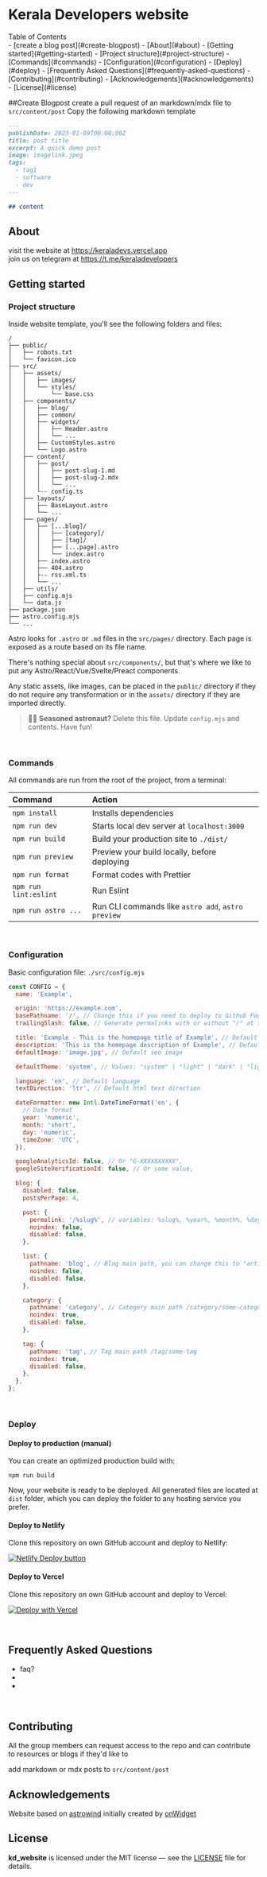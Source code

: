 # Kerala Developers website
<summary>Table of Contents</summary>
- [create a blog post](#create-blogpost)
- [About](#about)
- [Getting started](#getting-started)
  - [Project structure](#project-structure)
  - [Commands](#commands)
  - [Configuration](#configuration)
  - [Deploy](#deploy)
- [Frequently Asked Questions](#frequently-asked-questions)
- [Contributing](#contributing)
- [Acknowledgements](#acknowledgements)
- [License](#license)

</details>

##Create Blogpost
create a pull request of an markdown/mdx file to
`src/content/post`
Copy the following markdown template

```md
---
publishDate: 2023-01-09T00:00:00Z
title: post title
excerpt: A quick demo post
image: imagelink.jpeg
tags:
  - tag1
  - software
  - dev
---

## content 
```
## About

visit the website at https://keraladevs.vercel.app
<br>
join us on telegram at https://t.me/keraladevelopers

## Getting started

### Project structure

Inside website template, you'll see the following folders and files:

```
/
├── public/
│   ├── robots.txt
│   └── favicon.ico
├── src/
│   ├── assets/
│   │   ├── images/
│   │   └── styles/
│   │       └── base.css
│   ├── components/
│   │   ├── blog/
│   │   ├── common/
│   │   ├── widgets/
│   │   │   ├── Header.astro
│   │   │   └── ...
│   │   ├── CustomStyles.astro
│   │   └── Logo.astro
│   ├── content/
│   │   ├── post/
│   │   │   ├── post-slug-1.md
│   │   │   ├── post-slug-2.mdx
│   │   │   └── ...
│   │   └-- config.ts
│   ├── layouts/
│   │   ├── BaseLayout.astro
│   │   └── ...
│   ├── pages/
│   │   ├── [...blog]/
│   │   │   ├── [category]/
│   │   │   ├── [tag]/
│   │   │   ├── [...page].astro
│   │   │   └── index.astro
│   │   ├── index.astro
│   │   ├── 404.astro
│   │   ├-- rss.xml.ts
│   │   └── ...
│   ├── utils/
│   ├── config.mjs
│   └── data.js
├── package.json
├── astro.config.mjs
└── ...
```

Astro looks for `.astro` or `.md` files in the `src/pages/` directory. Each page is exposed as a route based on its file name.

There's nothing special about `src/components/`, but that's where we like to put any Astro/React/Vue/Svelte/Preact components.

Any static assets, like images, can be placed in the `public/` directory if they do not require any transformation or in the `assets/` directory if they are imported directly.

> 🧑‍🚀 **Seasoned astronaut?** Delete this file. Update `config.mjs` and contents. Have fun!

<br>

### Commands

All commands are run from the root of the project, from a terminal:

| Command               | Action                                             |
| :-------------------- | :------------------------------------------------- |
| `npm install`         | Installs dependencies                              |
| `npm run dev`         | Starts local dev server at `localhost:3000`        |
| `npm run build`       | Build your production site to `./dist/`            |
| `npm run preview`     | Preview your build locally, before deploying       |
| `npm run format`      | Format codes with Prettier                         |
| `npm run lint:eslint` | Run Eslint                                         |
| `npm run astro ...`   | Run CLI commands like `astro add`, `astro preview` |

<br>

### Configuration

Basic configuration file: `./src/config.mjs`

```javascript
const CONFIG = {
  name: 'Example',

  origin: 'https://example.com',
  basePathname: '/', // Change this if you need to deploy to Github Pages, for example
  trailingSlash: false, // Generate permalinks with or without "/" at the end

  title: 'Example - This is the homepage title of Example', // Default seo title
  description: 'This is the homepage description of Example', // Default seo description
  defaultImage: 'image.jpg', // Default seo image

  defaultTheme: 'system', // Values: "system" | "light" | "dark" | "light:only" | "dark:only"

  language: 'en', // Default language
  textDirection: 'ltr', // Default html text direction

  dateFormatter: new Intl.DateTimeFormat('en', {
    // Date format
    year: 'numeric',
    month: 'short',
    day: 'numeric',
    timeZone: 'UTC',
  }),

  googleAnalyticsId: false, // Or "G-XXXXXXXXXX",
  googleSiteVerificationId: false, // Or some value,

  blog: {
    disabled: false,
    postsPerPage: 4,

    post: {
      permalink: '/%slug%', // variables: %slug%, %year%, %month%, %day%, %hour%, %minute%, %second%, %category%
      noindex: false,
      disabled: false,
    },

    list: {
      pathname: 'blog', // Blog main path, you can change this to "articles" (/articles)
      noindex: false,
      disabled: false,
    },

    category: {
      pathname: 'category', // Category main path /category/some-category
      noindex: true,
      disabled: false,
    },

    tag: {
      pathname: 'tag', // Tag main path /tag/some-tag
      noindex: true,
      disabled: false,
    },
  },
};
```

<br>

### Deploy

#### Deploy to production (manual)

You can create an optimized production build with:

```shell
npm run build
```

Now, your website is ready to be deployed. All generated files are located at
`dist` folder, which you can deploy the folder to any hosting service you
prefer.

#### Deploy to Netlify

Clone this repository on own GitHub account and deploy to Netlify:

[![Netlify Deploy button](https://www.netlify.com/img/deploy/button.svg)](https://app.netlify.com/start/deploy?repository=https://github.com/onwidget/astrowind)

#### Deploy to Vercel

Clone this repository on own GitHub account and deploy to Vercel:

[![Deploy with Vercel](https://vercel.com/button)](https://vercel.com/new/clone?repository-url=https%3A%2F%2Fgithub.com%2Fonwidget%2Fastrowind)

<br>

## Frequently Asked Questions

- faq?
-
-

<br>

## Contributing

All the group members can request access to the repo and can contribute to resources or blogs if they'd like to

add markdown or mdx posts to `src/content/post`

## Acknowledgements

Website based on [astrowind](https://github.com/onwidget/astrowind) initially created by [onWidget](https://onwidget.com)

## License

**kd_website** is licensed under the MIT license — see the [LICENSE](./LICENSE.md) file for details.
